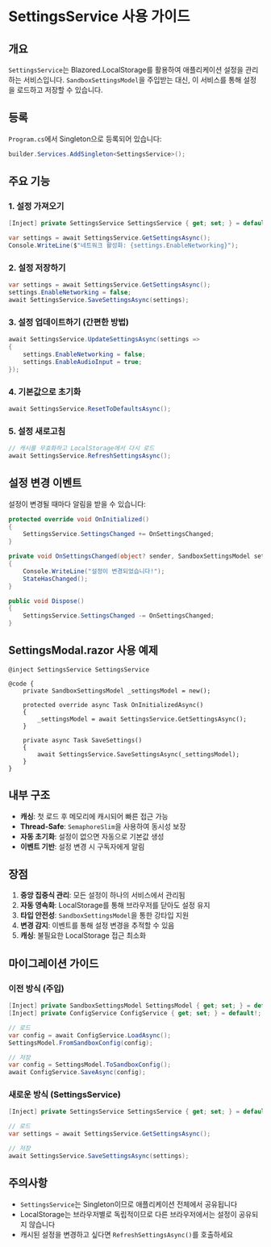 # SettingsService 사용 가이드

## 개요
`SettingsService`는 Blazored.LocalStorage를 활용하여 애플리케이션 설정을 관리하는 서비스입니다.
`SandboxSettingsModel`을 주입받는 대신, 이 서비스를 통해 설정을 로드하고 저장할 수 있습니다.

## 등록
`Program.cs`에서 Singleton으로 등록되어 있습니다:
```csharp
builder.Services.AddSingleton<SettingsService>();
```

## 주요 기능

### 1. 설정 가져오기
```csharp
[Inject] private SettingsService SettingsService { get; set; } = default!;

var settings = await SettingsService.GetSettingsAsync();
Console.WriteLine($"네트워크 활성화: {settings.EnableNetworking}");
```

### 2. 설정 저장하기
```csharp
var settings = await SettingsService.GetSettingsAsync();
settings.EnableNetworking = false;
await SettingsService.SaveSettingsAsync(settings);
```

### 3. 설정 업데이트하기 (간편한 방법)
```csharp
await SettingsService.UpdateSettingsAsync(settings => 
{
    settings.EnableNetworking = false;
    settings.EnableAudioInput = true;
});
```

### 4. 기본값으로 초기화
```csharp
await SettingsService.ResetToDefaultsAsync();
```

### 5. 설정 새로고침
```csharp
// 캐시를 무효화하고 LocalStorage에서 다시 로드
await SettingsService.RefreshSettingsAsync();
```

## 설정 변경 이벤트

설정이 변경될 때마다 알림을 받을 수 있습니다:

```csharp
protected override void OnInitialized()
{
    SettingsService.SettingsChanged += OnSettingsChanged;
}

private void OnSettingsChanged(object? sender, SandboxSettingsModel settings)
{
    Console.WriteLine("설정이 변경되었습니다!");
    StateHasChanged();
}

public void Dispose()
{
    SettingsService.SettingsChanged -= OnSettingsChanged;
}
```

## SettingsModal.razor 사용 예제

```razor
@inject SettingsService SettingsService

@code {
    private SandboxSettingsModel _settingsModel = new();

    protected override async Task OnInitializedAsync()
    {
        _settingsModel = await SettingsService.GetSettingsAsync();
    }

    private async Task SaveSettings()
    {
        await SettingsService.SaveSettingsAsync(_settingsModel);
    }
}
```

## 내부 구조

- **캐싱**: 첫 로드 후 메모리에 캐시되어 빠른 접근 가능
- **Thread-Safe**: `SemaphoreSlim`을 사용하여 동시성 보장
- **자동 초기화**: 설정이 없으면 자동으로 기본값 생성
- **이벤트 기반**: 설정 변경 시 구독자에게 알림

## 장점

1. **중앙 집중식 관리**: 모든 설정이 하나의 서비스에서 관리됨
2. **자동 영속화**: LocalStorage를 통해 브라우저를 닫아도 설정 유지
3. **타입 안전성**: `SandboxSettingsModel`을 통한 강타입 지원
4. **변경 감지**: 이벤트를 통해 설정 변경을 추적할 수 있음
5. **캐싱**: 불필요한 LocalStorage 접근 최소화

## 마이그레이션 가이드

### 이전 방식 (주입)
```csharp
[Inject] private SandboxSettingsModel SettingsModel { get; set; } = default!;
[Inject] private ConfigService ConfigService { get; set; } = default!;

// 로드
var config = await ConfigService.LoadAsync();
SettingsModel.FromSandboxConfig(config);

// 저장
var config = SettingsModel.ToSandboxConfig();
await ConfigService.SaveAsync(config);
```

### 새로운 방식 (SettingsService)
```csharp
[Inject] private SettingsService SettingsService { get; set; } = default!;

// 로드
var settings = await SettingsService.GetSettingsAsync();

// 저장
await SettingsService.SaveSettingsAsync(settings);
```

## 주의사항

- `SettingsService`는 Singleton이므로 애플리케이션 전체에서 공유됩니다
- LocalStorage는 브라우저별로 독립적이므로 다른 브라우저에서는 설정이 공유되지 않습니다
- 캐시된 설정을 변경하고 싶다면 `RefreshSettingsAsync()`를 호출하세요
